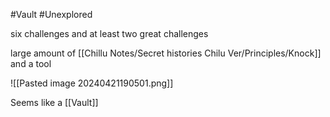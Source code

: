 #Vault #Unexplored 

six challenges and at least two great challenges

large amount of [[Chillu Notes/Secret histories Chilu Ver/Principles/Knock]] and a tool

![[Pasted image 20240421190501.png]]

Seems like a [[Vault]]